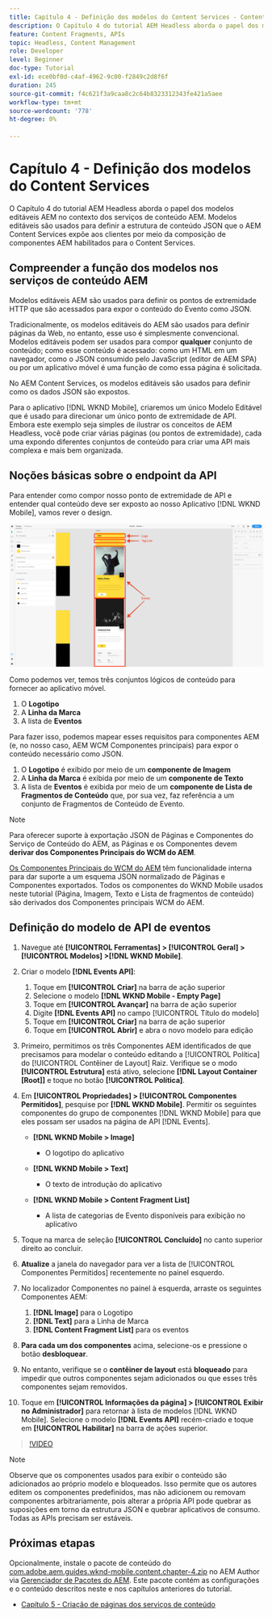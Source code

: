 ```yaml
---
title: Capítulo 4 - Definição dos modelos do Content Services - Content Services
description: O Capítulo 4 do tutorial AEM Headless aborda o papel dos modelos editáveis AEM no contexto dos serviços de conteúdo AEM. Os modelos editáveis são usados para definir a estrutura de conteúdo JSON que os Serviços de conteúdo AEM expõem.
feature: Content Fragments, APIs
topic: Headless, Content Management
role: Developer
level: Beginner
doc-type: Tutorial
exl-id: ece0bf0d-c4af-4962-9c00-f2849c2d8f6f
duration: 245
source-git-commit: f4c621f3a9caa8c2c64b8323312343fe421a5aee
workflow-type: tm+mt
source-wordcount: '778'
ht-degree: 0%

---
```


# Capítulo 4 - Definição dos modelos do Content Services

O Capítulo 4 do tutorial AEM Headless aborda o papel dos modelos editáveis AEM no contexto dos serviços de conteúdo AEM. Modelos editáveis são usados para definir a estrutura de conteúdo JSON que o AEM Content Services expõe aos clientes por meio da composição de componentes AEM habilitados para o Content Services.

## Compreender a função dos modelos nos serviços de conteúdo AEM

Modelos editáveis AEM são usados para definir os pontos de extremidade HTTP que são acessados para expor o conteúdo do Evento como JSON.

Tradicionalmente, os modelos editáveis do AEM são usados para definir páginas da Web, no entanto, esse uso é simplesmente convencional. Modelos editáveis podem ser usados para compor **qualquer** conjunto de conteúdo; como esse conteúdo é acessado: como um HTML em um navegador, como o JSON consumido pelo JavaScript (editor de AEM SPA) ou por um aplicativo móvel é uma função de como essa página é solicitada.

No AEM Content Services, os modelos editáveis são usados para definir como os dados JSON são expostos.

Para o aplicativo [!DNL WKND Mobile], criaremos um único Modelo Editável que é usado para direcionar um único ponto de extremidade de API. Embora este exemplo seja simples de ilustrar os conceitos de AEM Headless, você pode criar várias páginas (ou pontos de extremidade), cada uma expondo diferentes conjuntos de conteúdo para criar uma API mais complexa e mais bem organizada.

## Noções básicas sobre o endpoint da API

Para entender como compor nosso ponto de extremidade de API e entender qual conteúdo deve ser exposto ao nosso Aplicativo [!DNL WKND Mobile], vamos rever o design.

![Decomposição da página de API de eventos](./assets/chapter-4/design-to-component-mapping.png)

Como podemos ver, temos três conjuntos lógicos de conteúdo para fornecer ao aplicativo móvel.

1. O **Logotipo**
2. A **Linha da Marca**
3. A lista de **Eventos**

Para fazer isso, podemos mapear esses requisitos para componentes AEM (e, no nosso caso, AEM WCM Componentes principais) para expor o conteúdo necessário como JSON.

1. O **Logotipo** é exibido por meio de um **componente de Imagem**
2. A **Linha da Marca** é exibida por meio de um **componente de Texto**
3. A lista de **Eventos** é exibida por meio de um **componente de Lista de Fragmentos de Conteúdo** que, por sua vez, faz referência a um conjunto de Fragmentos de Conteúdo de Evento.

>[!NOTE]
>
>Para oferecer suporte à exportação JSON de Páginas e Componentes do Serviço de Conteúdo do AEM, as Páginas e os Componentes devem **derivar dos Componentes Principais do WCM do AEM**.
>
>[Os Componentes Principais do WCM do AEM](https://github.com/Adobe-Marketing-Cloud/aem-core-wcm-components) têm funcionalidade interna para dar suporte a um esquema JSON normalizado de Páginas e Componentes exportados. Todos os componentes do WKND Mobile usados neste tutorial (Página, Imagem, Texto e Lista de fragmentos de conteúdo) são derivados dos Componentes principais WCM do AEM.

## Definição do modelo de API de eventos

1. Navegue até **[!UICONTROL Ferramentas] > [!UICONTROL Geral] > [!UICONTROL Modelos] >[!DNL WKND Mobile]**.

1. Criar o modelo **[!DNL Events API]**:

   1. Toque em **[!UICONTROL Criar]** na barra de ação superior
   1. Selecione o modelo **[!DNL WKND Mobile - Empty Page]**
   1. Toque em **[!UICONTROL Avançar]** na barra de ação superior
   1. Digite **[!DNL Events API]** no campo [!UICONTROL Título do modelo]
   1. Toque em **[!UICONTROL Criar]** na barra de ação superior
   1. Toque em **[!UICONTROL Abrir]** e abra o novo modelo para edição

1. Primeiro, permitimos os três Componentes AEM identificados de que precisamos para modelar o conteúdo editando a [!UICONTROL Política] do [!UICONTROL Contêiner de Layout] Raiz. Verifique se o modo **[!UICONTROL Estrutura]** está ativo, selecione **[!DNL Layout Container \[Root\]]** e toque no botão **[!UICONTROL Política]**.
1. Em **[!UICONTROL Propriedades] > [!UICONTROL Componentes Permitidos]**, pesquise por **[!DNL WKND Mobile]**. Permitir os seguintes componentes do grupo de componentes [!DNL WKND Mobile] para que eles possam ser usados na página de API [!DNL Events].

   * **[!DNL WKND Mobile > Image]**

      * O logotipo do aplicativo

   * **[!DNL WKND Mobile > Text]**

      * O texto de introdução do aplicativo

   * **[!DNL WKND Mobile > Content Fragment List]**

      * A lista de categorias de Evento disponíveis para exibição no aplicativo

1. Toque na marca de seleção **[!UICONTROL Concluído]** no canto superior direito ao concluir.
1. **Atualize** a janela do navegador para ver a lista de [!UICONTROL Componentes Permitidos] recentemente no painel esquerdo.
1. No localizador Componentes no painel à esquerda, arraste os seguintes Componentes AEM:
   1. **[!DNL Image]** para o Logotipo
   2. **[!DNL Text]** para a Linha de Marca
   3. **[!DNL Content Fragment List]** para os eventos
1. **Para cada um dos componentes** acima, selecione-os e pressione o botão **desbloquear**.
1. No entanto, verifique se o **contêiner de layout** está **bloqueado** para impedir que outros componentes sejam adicionados ou que esses três componentes sejam removidos.
1. Toque em **[!UICONTROL Informações da página] > [!UICONTROL Exibir no Administrador]** para retornar à lista de modelos [!DNL WKND Mobile]. Selecione o modelo **[!DNL Events API]** recém-criado e toque em **[!UICONTROL Habilitar]** na barra de ações superior.

>[!VIDEO](https://video.tv.adobe.com/v/28342?quality=12&learn=on)

>[!NOTE]
>
> Observe que os componentes usados para exibir o conteúdo são adicionados ao próprio modelo e bloqueados. Isso permite que os autores editem os componentes predefinidos, mas não adicionem ou removam componentes arbitrariamente, pois alterar a própria API pode quebrar as suposições em torno da estrutura JSON e quebrar aplicativos de consumo. Todas as APIs precisam ser estáveis.

## Próximas etapas

Opcionalmente, instale o pacote de conteúdo do [com.adobe.aem.guides.wknd-mobile.content.chapter-4.zip](https://github.com/adobe/aem-guides-wknd-mobile/releases/latest) no AEM Author via [Gerenciador de Pacotes do AEM](http://localhost:4502/crx/packmgr/index.jsp). Este pacote contém as configurações e o conteúdo descritos neste e nos capítulos anteriores do tutorial.

* [Capítulo 5 - Criação de páginas dos serviços de conteúdo](./chapter-5.md)
